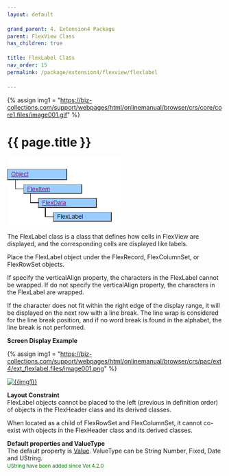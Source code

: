 ```yaml
---
layout: default

grand_parent: 4. Extension4 Package
parent: FlexView Class
has_children: true

title: FlexLabel Class
nav_order: 15
permalink: /package/extension4/flexview/flexlabel

---
```

{% assign img1 = "https://biz-collections.com/support/webpages/html/onlinemanual/browser/crs/core/core1.files/image001.gif" %}


# {{ page.title }}

<a href="/img/Package/Ext4-FlexView-FlexLabel.PNG" target="_blank">
<img src="/img/Package/Ext4-FlexView-FlexLabel.PNG" alt="login image"></a>

The FlexLabel class is a class that defines how cells in FlexView are displayed, and the corresponding cells are displayed like labels.

Place the FlexLabel object under the FlexRecord, FlexColumnSet, or FlexRowSet objects.

If specify the verticalAlign property, the characters in the FlexLabel cannot be wrapped. If do not specify the verticalAlign property, the characters in the FlexLabel are wrapped.

If the character does not fit within the right edge of the display range, it will be displayed on the next row with a line break. The line wrap is considered for the line break position, and if no word break is found in the alphabet, the line break is not performed.

**Screen Display Example**

{% assign img1 = "https://biz-collections.com/support/webpages/html/onlinemanual/browser/crs/pac/ext4/ext_flexlabel.files/image001.png" %}

<a href="{{ img1 }}" target="_blank"> <img src="{{ img1 }}" alt="{{img1}}"></a>

**Layout Constraint**<br>
FlexLabel objects cannot be placed to the left (previous in definition order) of objects in the FlexHeader class and its derived classes.

When located as a child of FlexRowSet and FlexColumnSet, it cannot co-exist with objects in the FlexHeader class and its derived classes.

**Default properties and ValueType**<br> 
The default property is <a href="/package/extension4/flexview/flexlabel/properties/value">Value</a>. ValueType can be String Number, Fixed, Date and UString.<br><small><span style="color:green">UString have been added since Ver.4.2.0</span></small>